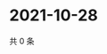 # 2021-10-28

共 0 条

<!-- BEGIN WEIBO -->
<!-- 最后更新时间 Thu Oct 28 2021 07:14:15 GMT+0800 (China Standard Time) -->

<!-- END WEIBO -->
